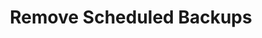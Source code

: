 ---
title: "Remove Scheduled Backups"
linkTitle: "Remove Scheduled Backups"
description: "Instructions to remove any scheduled backups of CORTEX on a single on-premise server without high availability (HA)"
weight: 300
---
